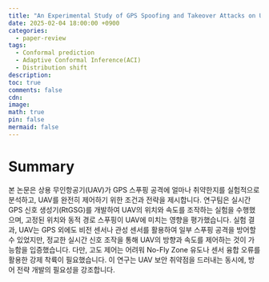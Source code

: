 ```yaml
---
title: "An Experimental Study of GPS Spoofing and Takeover Attacks on UAVs"
date: 2025-02-04 18:00:00 +0900
categories:
  - paper-review
tags:
  - Conformal prediction
  - Adaptive Conformal Inference(ACI)
  - Distribution shift
description: 
toc: true
comments: false
cdn: 
image:
math: true
pin: false
mermaid: false
---
```

# Summary
본 논문은 상용 무인항공기(UAV)가 GPS 스푸핑 공격에 얼마나 취약한지를 실험적으로 분석하고, UAV를 완전히 제어하기 위한 조건과 전략을 제시합니다. 연구팀은 실시간 GPS 신호 생성기(RtGSG)를 개발하여 UAV의 위치와 속도를 조작하는 실험을 수행했으며, 고정된 위치와 동적 경로 스푸핑이 UAV에 미치는 영향을 평가했습니다. 
실험 결과, UAV는 GPS 외에도 비전 센서나 관성 센서를 활용하여 일부 스푸핑 공격을 방어할 수 있었지만, 정교한 실시간 신호 조작을 통해 UAV의 방향과 속도를 제어하는 것이 가능함을 입증했습니다. 
다만, 고도 제어는 어려워 No-Fly Zone 유도나 센서 융합 오류를 활용한 강제 착륙이 필요했습니다. 
이 연구는 UAV 보안 취약점을 드러내는 동시에, 방어 전략 개발의 필요성을 강조합니다.